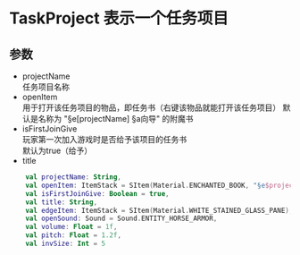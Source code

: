 # TaskProject 表示一个任务项目

## 参数
- projectName  
任务项目名称
- openItem  
用于打开该任务项目的物品，即任务书（右键该物品就能打开该任务项目） 
默认是名称为 "§e[projectName] §a向导" 的附魔书
- isFirstJoinGive  
玩家第一次加入游戏时是否给予该项目的任务书  
默认为true（给予）
- title  


```kotlin
    val projectName: String,
    val openItem: ItemStack = SItem(Material.ENCHANTED_BOOK, "§e$projectName §a向导"),
    val isFirstJoinGive: Boolean = true,
    val title: String,
    val edgeItem: ItemStack = SItem(Material.WHITE_STAINED_GLASS_PANE),
    val openSound: Sound = Sound.ENTITY_HORSE_ARMOR,
    val volume: Float = 1f,
    val pitch: Float = 1.2f,
    val invSize: Int = 5
```

